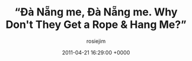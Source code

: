 ---
blog: travel
date: 2011-04-21 16:29:00 +0000
title: "“Đà Nẵng me, Đà Nẵng me. Why Don't They Get a Rope & Hang Me?”"
author: rosiejim
permalink: /vietnam/hội-an/vietnam-2011/da-nang-me/
---
